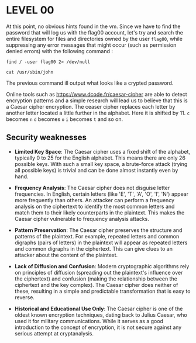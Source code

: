 # LEVEL 00
At this point, no obvious hints found in the vm.
Since we have to find the password that will log us with the flag00 account, let's try and search the entire filesystem for files and directories owned by the user `flag00`, while suppressing any error messages that might occur (such as permission denied errors) with the following command :

    find / -user flag00 2> /dev/null

    cat /usr/sbin/john
The previous command ill output what looks like a crypted password.

Online tools such as https://www.dcode.fr/caesar-cipher are able to detect encryption patterns and a simple research will lead us to believe that this is a Caesar cipher encryption.
The ceaser cipher replaces each letter by another letter located a little further in the alphabet. Here it is shifted by 11.
`c` becomes `n`
`d` becomes `o`
`i` becomes `t`
and so on.
 

## Security weaknesses

-   **Limited Key Space**: The Caesar cipher uses a fixed shift of the alphabet, typically 0 to 25 for the English alphabet. This means there are only 26 possible keys. With such a small key space, a brute-force attack (trying all possible keys) is trivial and can be done almost instantly even by hand.
    
-   **Frequency Analysis**: The Caesar cipher does not disguise letter frequencies. In English, certain letters (like 'E', 'T', 'A', 'O', 'I', 'N') appear more frequently than others. An attacker can perform a frequency analysis on the ciphertext to identify the most common letters and match them to their likely counterparts in the plaintext. This makes the Caesar cipher vulnerable to frequency analysis attacks.
    
-   **Pattern Preservation**: The Caesar cipher preserves the structure and patterns of the plaintext. For example, repeated letters and common digraphs (pairs of letters) in the plaintext will appear as repeated letters and common digraphs in the ciphertext. This can give clues to an attacker about the content of the plaintext.
    
-   **Lack of Diffusion and Confusion**: Modern cryptographic algorithms rely on principles of diffusion (spreading out the plaintext's influence over the ciphertext) and confusion (making the relationship between the ciphertext and the key complex). The Caesar cipher does neither of these, resulting in a simple and predictable transformation that is easy to reverse.
    
-   **Historical and Educational Use Only**: The Caesar cipher is one of the oldest known encryption techniques, dating back to Julius Caesar, who used it for military communications. While it serves as a good introduction to the concept of encryption, it is not secure against any serious attempt at cryptanalysis.